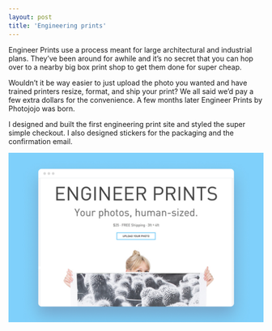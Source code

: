 ```yaml
---
layout: post
title: 'Engineering prints'
---
```


Engineer Prints use a process meant for large architectural and industrial plans. They’ve been around for awhile and it’s no secret that you can hop over to a nearby big box print shop to get them done for super cheap.

Wouldn’t it be way easier to just upload the photo you wanted and have trained printers resize, format, and ship your print? We all said we’d pay a few extra dollars for the convenience. A few months later Engineer Prints by Photojojo was born.

I designed and built the first engineering print site and styled the super simple checkout. I also designed stickers for the packaging and the confirmation email.

<img src="/assets/img/projects/engineering-prints/thumbnail.jpg" alt="product photo" class="image">